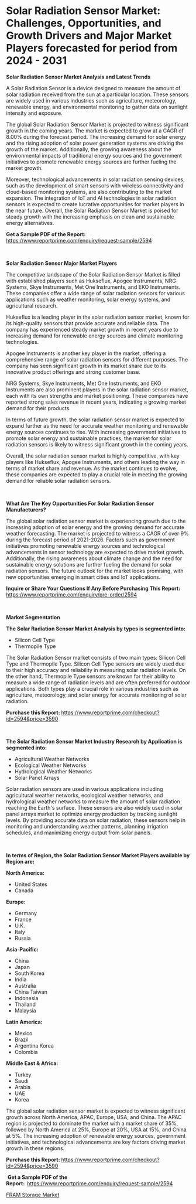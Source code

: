 <p><h1>Solar Radiation Sensor Market: Challenges, Opportunities, and Growth Drivers and Major Market Players forecasted for period from 2024 - 2031</h1></p><p><strong>Solar Radiation Sensor Market Analysis and Latest Trends</strong></p>
<p><p>A Solar Radiation Sensor is a device designed to measure the amount of solar radiation received from the sun at a particular location. These sensors are widely used in various industries such as agriculture, meteorology, renewable energy, and environmental monitoring to gather data on sunlight intensity and exposure.</p><p>The global Solar Radiation Sensor Market is projected to witness significant growth in the coming years. The market is expected to grow at a CAGR of 8.00% during the forecast period. The increasing demand for solar energy and the rising adoption of solar power generation systems are driving the growth of the market. Additionally, the growing awareness about the environmental impacts of traditional energy sources and the government initiatives to promote renewable energy sources are further fueling the market growth.</p><p>Moreover, technological advancements in solar radiation sensing devices, such as the development of smart sensors with wireless connectivity and cloud-based monitoring systems, are also contributing to the market expansion. The integration of IoT and AI technologies in solar radiation sensors is expected to create lucrative opportunities for market players in the near future. Overall, the Solar Radiation Sensor Market is poised for steady growth with the increasing emphasis on clean and sustainable energy alternatives.</p></p>
<p><strong>Get a Sample PDF of the Report:&nbsp;</strong> <a href="https://www.reportprime.com/enquiry/request-sample/2594">https://www.reportprime.com/enquiry/request-sample/2594</a></p>
<p>&nbsp;</p>
<p><strong>Solar Radiation Sensor Major Market Players</strong></p>
<p><p>The competitive landscape of the Solar Radiation Sensor Market is filled with established players such as Hukseflux, Apogee Instruments, NRG Systems, Skye Instruments, Met One Instruments, and EKO Instruments. These companies offer a wide range of solar radiation sensors for various applications such as weather monitoring, solar energy systems, and agricultural research.</p><p>Hukseflux is a leading player in the solar radiation sensor market, known for its high-quality sensors that provide accurate and reliable data. The company has experienced steady market growth in recent years due to increasing demand for renewable energy sources and climate monitoring technologies.</p><p>Apogee Instruments is another key player in the market, offering a comprehensive range of solar radiation sensors for different purposes. The company has seen significant growth in its market share due to its innovative product offerings and strong customer base.</p><p>NRG Systems, Skye Instruments, Met One Instruments, and EKO Instruments are also prominent players in the solar radiation sensor market, each with its own strengths and market positioning. These companies have reported strong sales revenue in recent years, indicating a growing market demand for their products.</p><p>In terms of future growth, the solar radiation sensor market is expected to expand further as the need for accurate weather monitoring and renewable energy sources continues to rise. With increasing government initiatives to promote solar energy and sustainable practices, the market for solar radiation sensors is likely to witness significant growth in the coming years.</p><p>Overall, the solar radiation sensor market is highly competitive, with key players like Hukseflux, Apogee Instruments, and others leading the way in terms of market share and revenue. As the market continues to evolve, these companies are expected to play a crucial role in meeting the growing demand for reliable solar radiation sensors.</p></p>
<p>&nbsp;</p>
<p><strong>What Are The Key Opportunities For Solar Radiation Sensor Manufacturers?</strong></p>
<p><p>The global solar radiation sensor market is experiencing growth due to the increasing adoption of solar energy and the growing demand for accurate weather forecasting. The market is projected to witness a CAGR of over 9% during the forecast period of 2021-2026. Factors such as government initiatives promoting renewable energy sources and technological advancements in sensor technology are expected to drive market growth. Additionally, the rising awareness about climate change and the need for sustainable energy solutions are further fueling the demand for solar radiation sensors. The future outlook for the market looks promising, with new opportunities emerging in smart cities and IoT applications.</p></p>
<p><strong>Inquire or Share Your Questions If Any Before Purchasing This Report:</strong> <a href="https://www.reportprime.com/enquiry/pre-order/2594">https://www.reportprime.com/enquiry/pre-order/2594</a></p>
<p>&nbsp;</p>
<p><strong>Market Segmentation</strong></p>
<p><strong>The Solar Radiation Sensor Market Analysis by types is segmented into:</strong></p>
<p><ul><li>Silicon Cell Type</li><li>Thermopile Type</li></ul></p>
<p><p>The Solar Radiation Sensor market consists of two main types: Silicon Cell Type and Thermopile Type. Silicon Cell Type sensors are widely used due to their high accuracy and reliability in measuring solar radiation levels. On the other hand, Thermopile Type sensors are known for their ability to measure a wide range of radiation levels and are often preferred for outdoor applications. Both types play a crucial role in various industries such as agriculture, meteorology, and solar energy for accurate monitoring of solar radiation.</p></p>
<p><strong>Purchase this Report:&nbsp;</strong><a href="https://www.reportprime.com/checkout?id=2594&price=3590">https://www.reportprime.com/checkout?id=2594&price=3590</a></p>
<p>&nbsp;</p>
<p><strong>The Solar Radiation Sensor Market Industry Research by Application is segmented into:</strong></p>
<p><ul><li>Agricultural Weather Networks</li><li>Ecological Weather Networks</li><li>Hydrological Weather Networks</li><li>Solar Panel Arrays</li></ul></p>
<p><p>Solar radiation sensors are used in various applications including agricultural weather networks, ecological weather networks, and hydrological weather networks to measure the amount of solar radiation reaching the Earth's surface. These sensors are also widely used in solar panel arrays market to optimize energy production by tracking sunlight levels. By providing accurate data on solar radiation, these sensors help in monitoring and understanding weather patterns, planning irrigation schedules, and maximizing energy output from solar panels.</p></p>
<p>&nbsp;</p>
<p><strong>In terms of Region, the Solar Radiation Sensor Market Players available by Region are:</strong></p>
<p>
    <p> <strong> North America: </strong>
        <ul>
            <li>United States</li>
            <li>Canada</li>
        </ul>
        </p> 
    <p> <strong> Europe: </strong>
        <ul>
            <li>Germany</li>
            <li>France</li>
            <li>U.K.</li>
            <li>Italy</li>
            <li>Russia</li>
        </ul>
        </p> 
    <p> <strong> Asia-Pacific: </strong>
        <ul>
            <li>China</li>
            <li>Japan</li>
            <li>South Korea</li>
            <li>India</li>
            <li>Australia</li>
            <li>China Taiwan</li>
            <li>Indonesia</li>
            <li>Thailand</li>
            <li>Malaysia</li>
        </ul>
        </p> 
    <p> <strong> Latin America: </strong>
        <ul>
            <li>Mexico</li>
            <li>Brazil</li>
            <li>Argentina Korea</li>
            <li>Colombia</li>
        </ul>
        </p> 
    <p> <strong> Middle East & Africa: </strong>
        <ul>
            <li>Turkey</li>
            <li>Saudi</li>
            <li>Arabia</li>
            <li>UAE</li>
            <li>Korea</li>
        </ul>
    </p>
    </p>
<p><p>The global solar radiation sensor market is expected to witness significant growth across North America, APAC, Europe, USA, and China. The APAC region is projected to dominate the market with a market share of 35%, followed by North America at 25%, Europe at 20%, USA at 15%, and China at 5%. The increasing adoption of renewable energy sources, government initiatives, and technological advancements are key factors driving market growth in these regions.</p></p>
<p><strong>Purchase this Report: </strong><a href="https://www.reportprime.com/checkout?id=2594&price=3590">https://www.reportprime.com/checkout?id=2594&price=3590</a></p>
<p>&nbsp;<strong>Get a Sample PDF of the Report:&nbsp;&nbsp;</strong><a href="https://www.reportprime.com/enquiry/request-sample/2594">https://www.reportprime.com/enquiry/request-sample/2594</a></p>
<p><strong></strong></p>
<p><p><a href="https://github.com/PeterParrish5/Market-Research-Report-List-4/blob/main/fram-storage-market.md">FRAM Storage Market</a></p></p>